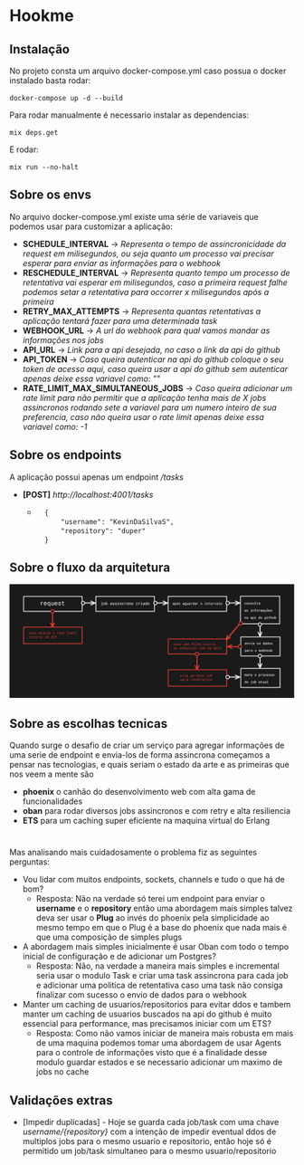 # Hookme

## Instalação
  No projeto consta um arquivo docker-compose.yml caso possua o docker instalado basta rodar:
```
docker-compose up -d --build
```
 Para rodar manualmente é necessario instalar as dependencias:
 ```
mix deps.get
```
E rodar:
```
mix run --no-halt
```

## Sobre os envs
No arquivo docker-compose.yml existe uma série de variaveis que podemos usar para customizar a aplicação:
 - **SCHEDULE_INTERVAL** -> *Representa o tempo de assincronicidade da request em milisegundos, ou seja quanto um processo vai precisar esperar para enviar as informações para o webhook*
 - **RESCHEDULE_INTERVAL** -> *Representa quanto tempo um processo de retentativa vai esperar em milisegundos, caso a primeira request falhe podemos setar a retentativa para occorrer x milisegundos após a primeira*
 - **RETRY_MAX_ATTEMPTS** -> *Representa quantas retentativas a aplicação tentará fazer para uma determinada task*
 - **WEBHOOK_URL** -> *A url do webhook para qual vamos mandar as informações nos jobs*
 - **API_URL** -> *Link para a api desejada, no caso o link da api do github*
 - **API_TOKEN** -> *Caso queira autenticar na api do github coloque o seu token de acesso aqui, caso queira usar a api do github sem autenticar apenas deixe essa variavel como: ""*
 - **RATE_LIMIT_MAX_SIMULTANEOUS_JOBS** -> *Caso queira adicionar um rate limit para não permitir que a aplicação tenha mais de X jobs assincronos rodando sete a variavel para um numero inteiro de sua preferencia, caso não queira usar o rate limit apenas deixe essa variavel como: -1*

## Sobre os endpoints
A aplicação possui apenas um endpoint */tasks* 
  - **[POST]** *http://localhost:4001/tasks*
    - ```
        {
        	"username": "KevinDaSilvaS",
        	"repository": "duper"
        }
      ```

## Sobre o fluxo da arquitetura
  ![architecture flow](https://raw.githubusercontent.com/KevinDaSilvaS/hookme/main/arch-complete.png?token=GHSAT0AAAAAAB5WVO6O7R5JSRNHA42DKT7WZGPVAWA "architecture flow")
  
## Sobre as escolhas tecnicas
Quando surge o desafio de criar um serviço para agregar informações de uma serie de endpoint e envia-los de forma assincrona começamos a pensar nas tecnologias, e quais seriam o estado da arte e as primeiras que nos veem a mente são
 - **phoenix** o canhão do desenvolvimento web com alta gama de funcionalidades
 - **oban** para rodar diversos jobs assincronos e com retry e alta resiliencia
 - **ETS** para um caching super eficiente na maquina virtual do Erlang

#

Mas analisando mais cuidadosamente o problema fiz as seguintes perguntas:
 - Vou lidar com muitos endpoints, sockets, channels e tudo o que há de bom?
     - Resposta: Não na verdade só terei um endpoint para enviar o **username** e o **repository** então uma abordagem mais simples talvez deva ser usar o **Plug** ao invés do phoenix pela simplicidade ao mesmo tempo em que o Plug é a base do phoenix que nada mais é que uma composição de simples plugs
 - A abordagem mais simples inicialmente é usar Oban com todo o tempo inicial de configuração e de adicionar um Postgres?
     - Resposta: Não, na verdade a maneira mais simples e incremental seria usar o modulo Task e criar uma task assincrona para cada job e adicionar uma politica de retentativa caso uma task não consiga finalizar com sucesso o envio de dados para o webhook
 - Manter um caching de usuarios/repositorios para evitar ddos e tambem manter um caching de usuarios buscados na api do github é muito essencial para performance, mas precisamos iniciar com um ETS?
     - Resposta: Como não vamos iniciar de maneira mais robusta em mais de uma maquina podemos tomar uma abordagem de usar Agents para o controle de informações visto que é a finalidade desse modulo guardar estados e se necessario adicionar um maximo de jobs no cache

## Validações extras
  - [Impedir duplicadas] - Hoje se guarda cada job/task com uma chave *${username}/${repository}* com a intenção de impedir eventual ddos de multiplos jobs para o mesmo usuario e repositorio, então hoje só é permitido um job/task simultaneo para o mesmo usuario/repositorio
